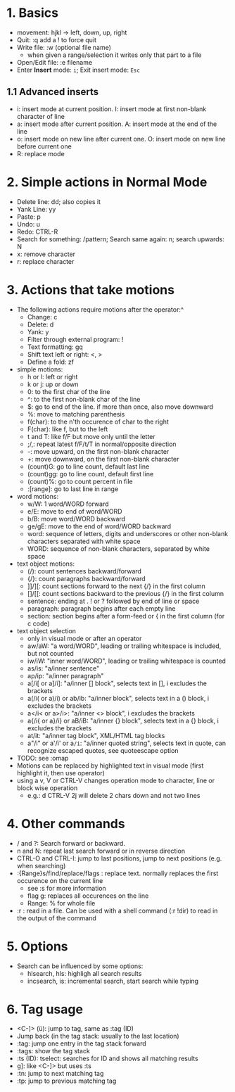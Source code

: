 # 1. Basics

- movement: hjkl -> left, down, up, right
- Quit: :q add a ! to force quit
- Write file: :w (optional file name)
  - when given a range/selection it writes only that part to a file
- Open/Edit file: :e filename
- Enter **Insert** mode: `i`; Exit insert mode: `Esc`

## 1.1 Advanced inserts

- i: insert mode at current position. I: insert mode at first non-blank character of line
- a: insert mode after current position. A: insert mode at the end of the line
- o: insert mode on new line after current one. O: insert mode on new line before current one
- R: replace mode

# 2. Simple actions in Normal Mode

- Delete line: dd; also copies it
- Yank Line: yy
- Paste: p
- Undo: u
- Redo: CTRL-R
- Search for something: /pattern; Search same again: n; search upwards: N
- x: remove character
- r: replace character

# 3. Actions that take motions

- The following actions require motions after the operator:^
  - Change: c
  - Delete: d
  - Yank: y
  - Filter through external program: !
  - Text formatting: gq
  - Shift text left or right: <, >
  - Define a fold: zf
- simple motions:
  - h or l: left or right
  - k or j: up or down
  - 0: to the first char of the line
  - ^: to the first non-blank char of the line
  - $: go to end of the line. if more than once, also move downward
  - %: move to matching parenthesis
  - f(char): to the n'th occurence of char to the right
  - F(char): like f, but to the left
  - t and T: like f/F but move only until the letter
  - ;/,: repeat latest f/F/t/T in normal/opposite direction
  - -: move upward, on the first non-blank character
  - +: move downward, on the first non-blank character
  - (count)G: go to line count, default last line
  - (count)gg: go to line count, default first line
  - (count)%: go to count percent in file
  - :[range]: go to last line in range
- word motions:
  - w/W: 1 word/WORD forward
  - e/E: move to end of word/WORD
  - b/B: move word/WORD backward
  - ge/gE: move to the end of word/WORD backward
  - word: sequence of letters, digits and underscores or other non-blank characters
    separated with white space
  - WORD: sequence of non-blank characters, separated by white space
- text object motions:
  - (/): count sentences backward/forward
  - {/}: count paragraphs backward/forward
  - ]]/][: count sections forward to the next {/} in the first column
  - []/[[: count sections backward to the previous {/} in the first column
  - sentence: ending at . ! or ? followed by end of line or space
  - paragraph: paragraph begins after each empty line
  - section: section begins after a form-feed or { in the first column (for c code)
- text object selection
  - only in visual mode or after an operator
  - aw/aW: "a word/WORD", leading or trailing whitespace is included, but not counted
  - iw/iW: "inner word/WORD", leading or trailing whitespace is counted
  - as/is: "a/inner sentence"
  - ap/ip: "a/inner paragraph"
  - a[/i[ or a]/i]: "a/inner [] block", selects text in [], i excludes the brackets
  - a(/i( or a)/i) or ab/ib: "a/inner block", selects text in a () block, i excludes the brackets
  - a</i< or a>/i>: "a/inner <> block", i excludes the brackets
  - a{/i{ or a}/i} or aB/iB: "a/inner {} block", selects text in a {} block, i excludes the brackets
  - at/it: "a/inner tag block", XML/HTML tag blocks
  - a"/i" or a'/i' or a`/i`: "a/inner quoted string", selects text in quote, can recognize
    escaped quotes, see quoteescape option
- TODO: see :omap
- Motions can be replaced by highlighted text in visual mode (first highlight it, then use 
  operator)
- using a v, V or CTRL-V changes operation mode to character, line or block wise operation
  - e.g.: d CTRL-V 2j will delete 2 chars down and not two lines

# 4. Other commands

- / and ?: Search forward or backward.
- n and N: repeat last search forward or in reverse direction
- CTRL-O and CTRL-I: jump to last positions, jump to next positions (e.g. when searching)
- :{Range}s/find/replace/flags : replace text. normally replaces the first occurence on the current line
  - see :s for more information
  - flag g: replaces all occurences on the line
  - Range: % for whole file
- :r : read in a file. Can be used with a shell command (:r !dir) to read in the output of the command

# 5. Options

- Search can be influenced by some options:
  - hlsearch, hls: highligh all search results
  - incsearch, is: incremental search, start search while typing

# 6. Tag usage
- <C-]> (ü): jump to tag, same as :tag (ID)
- <C-T> Jump back (in the tag stack: usually to the last location)
- :tag: jump one entry in the tag stack forward
- :tags: show the tag stack
- :ts (ID): tselect: searches for ID and shows all matching results
- g]: like <C-]> but uses :ts
- :tn: jump to next matching tag
- :tp: jump to previous matching tag
